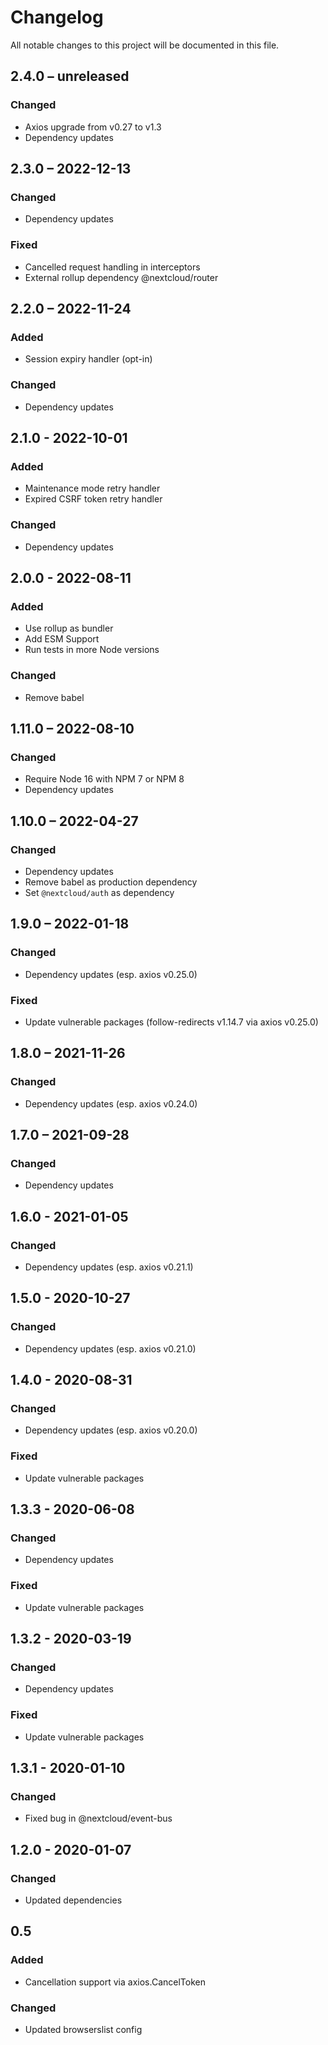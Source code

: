 # Changelog
All notable changes to this project will be documented in this file.

## 2.4.0 – unreleased

### Changed
- Axios upgrade from v0.27 to v1.3
- Dependency updates

## 2.3.0 – 2022-12-13
### Changed
- Dependency updates
### Fixed
- Cancelled request handling in interceptors
- External rollup dependency @nextcloud/router

## 2.2.0 – 2022-11-24
### Added
- Session expiry handler (opt-in)
### Changed
- Dependency updates

## 2.1.0 - 2022-10-01
### Added
- Maintenance mode retry handler
- Expired CSRF token retry handler
### Changed
- Dependency updates

## 2.0.0 - 2022-08-11
### Added
- Use rollup as bundler
- Add ESM Support
- Run tests in more Node versions
### Changed
- Remove babel

## 1.11.0 – 2022-08-10
### Changed
- Require Node 16 with NPM 7 or NPM 8
- Dependency updates

## 1.10.0 – 2022-04-27
### Changed
- Dependency updates
- Remove babel as production dependency
- Set `@nextcloud/auth` as dependency

## 1.9.0 – 2022-01-18
### Changed
- Dependency updates (esp. axios v0.25.0)
### Fixed
- Update vulnerable packages (follow-redirects v1.14.7 via axios v0.25.0)

## 1.8.0 – 2021-11-26
### Changed
- Dependency updates (esp. axios v0.24.0)

## 1.7.0 – 2021-09-28
### Changed
- Dependency updates

## 1.6.0 - 2021-01-05
### Changed
- Dependency updates (esp. axios v0.21.1)

## 1.5.0 - 2020-10-27
### Changed
- Dependency updates (esp. axios v0.21.0)

## 1.4.0 - 2020-08-31
### Changed
- Dependency updates (esp. axios v0.20.0)
### Fixed
- Update vulnerable packages

## 1.3.3 - 2020-06-08
### Changed
- Dependency updates
### Fixed
- Update vulnerable packages

## 1.3.2 - 2020-03-19
### Changed
- Dependency updates
### Fixed
- Update vulnerable packages

## 1.3.1 - 2020-01-10
### Changed
- Fixed bug in @nextcloud/event-bus

## 1.2.0 - 2020-01-07
### Changed
- Updated dependencies

## 0.5
### Added
- Cancellation support via axios.CancelToken
### Changed
- Updated browserslist config
